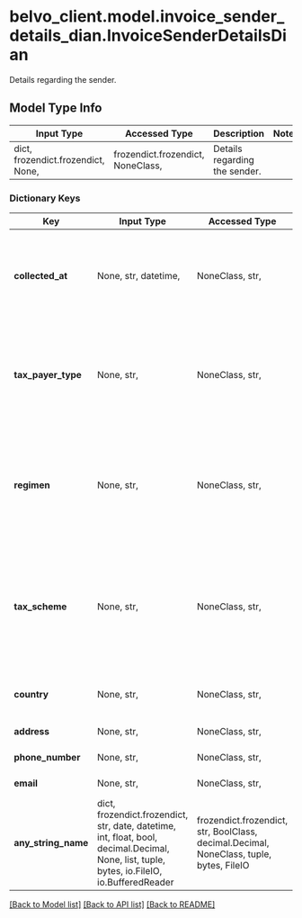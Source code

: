 # belvo_client.model.invoice_sender_details_dian.InvoiceSenderDetailsDian

Details regarding the sender. 

## Model Type Info
Input Type | Accessed Type | Description | Notes
------------ | ------------- | ------------- | -------------
dict, frozendict.frozendict, None,  | frozendict.frozendict, NoneClass,  | Details regarding the sender.  | 

### Dictionary Keys
Key | Input Type | Accessed Type | Description | Notes
------------ | ------------- | ------------- | ------------- | -------------
**collected_at** | None, str, datetime,  | NoneClass, str,  | The ISO-8601 timestamp when the data point was collected. | [optional] value must conform to RFC-3339 date-time
**tax_payer_type** | None, str,  | NoneClass, str,  | Indicates if the sender is a business or an individual. Can be either:      - &#x60;Persona Jurídica&#x60;   - &#x60;Persona Natural&#x60;  | [optional] 
**regimen** | None, str,  | NoneClass, str,  | The sender&#x27;s regimen type.  For detailed information regarding DIAN&#x27;s regimens, please see their [official PDF](https://www.dian.gov.co/impuestos/factura-electronica/Documents/Anexo_tecnico_factura_electronica_vr_1_7_2020.pdf).   | [optional] 
**tax_scheme** | None, str,  | NoneClass, str,  | The sender&#x27;s fiscal responsibilities.  For detailed information regarding DIAN&#x27;s tax schemes, please see their [official PDF](https://www.dian.gov.co/impuestos/factura-electronica/Documents/Anexo_tecnico_factura_electronica_vr_1_7_2020.pdf).   | [optional] 
**country** | None, str,  | NoneClass, str,  | The country where the sender pays their taxes.  | [optional] 
**address** | None, str,  | NoneClass, str,  | The sender&#x27;s address.  | [optional] 
**phone_number** | None, str,  | NoneClass, str,  | The sender&#x27;s phone number.  | [optional] 
**email** | None, str,  | NoneClass, str,  | The sender&#x27;s email address.  | [optional] 
**any_string_name** | dict, frozendict.frozendict, str, date, datetime, int, float, bool, decimal.Decimal, None, list, tuple, bytes, io.FileIO, io.BufferedReader | frozendict.frozendict, str, BoolClass, decimal.Decimal, NoneClass, tuple, bytes, FileIO | any string name can be used but the value must be the correct type | [optional]

[[Back to Model list]](../../README.md#documentation-for-models) [[Back to API list]](../../README.md#documentation-for-api-endpoints) [[Back to README]](../../README.md)


